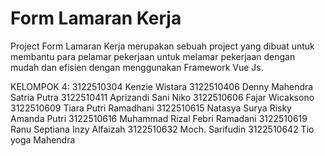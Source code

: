 # Form Lamaran Kerja
Project Form Lamaran Kerja merupakan sebuah project yang dibuat untuk membantu para pelamar pekerjaan untuk melamar pekerjaan dengan mudah dan efisien dengan menggunakan Framework Vue Js. 

KELOMPOK 4:
3122510304 Kenzie Wistara
3122510406 Denny Mahendra Satria Putra
3122510411 Aprizandi Sani Niko
3122510606 Fajar Wicaksono
3122510609 Tiara Putri Ramadhani
3122510615 Natasya Surya Risky Amanda Putri
3122510616 Muhammad Rizal Febri Ramadani
3122510619 Ranu Septiana Inzy Alfaizah
3122510632 Moch. Sarifudin
3122510642 Tio yoga Mahendra
